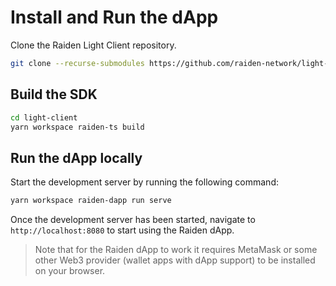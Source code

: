 # Install and Run the dApp

Clone the Raiden Light Client repository.

```bash
git clone --recurse-submodules https://github.com/raiden-network/light-client.git
```

## Build the SDK

```bash
cd light-client
yarn workspace raiden-ts build
```

## Run the dApp locally

Start the development server by running the following command:

```bash
yarn workspace raiden-dapp run serve
```

Once the development server has been started, navigate to `http://localhost:8080` to start using the Raiden dApp.

> Note that for the Raiden dApp to work it requires MetaMask or some other Web3 provider (wallet apps with dApp support) to be installed on your browser.
